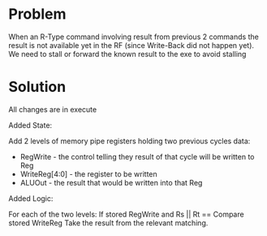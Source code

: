 # Problem #

When an R-Type command involving result from previous 2 commands the result is not
available yet in the RF (since Write-Back did not happen yet).
We need to stall or forward the known result to the exe to avoid stalling

# Solution #

All changes are in execute

Added State:

Add 2 levels of memory pipe registers holding two previous cycles data:
  * RegWrite - the control telling they result of that cycle will be written to Reg
  * WriteReg[4:0] - the register to be written
  * ALUOut - the result that would be written into that Reg

Added Logic:

For each of the two levels:
If stored RegWrite and Rs || Rt == Compare stored WriteReg
Take the result from the relevant matching.